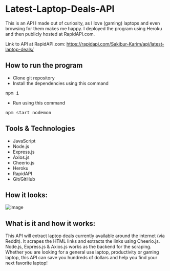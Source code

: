 # Latest-Laptop-Deals-API

This is an API I made out of curiosity, as I love (gaming) laptops and even browsing for them makes me happy. I deployed the program using Heroku and then publicly hosted at RapidAPI.com.

Link to API at RapidAPI.com: https://rapidapi.com/Sakibur-Karim/api/latest-laptop-deals/

## How to run the program

- Clone git repository
- Install the dependencies using this command<br />
<pre>npm i</pre>
- Run using this command<br />
<pre>npm start nodemon</pre>

## Tools & Technologies

- JavaScript
- Node.js
- Express.js
- Axios.js
- Cheerio.js
- Heroku
- RapidAPI
- Git/GitHub

## How it looks:
![image](https://user-images.githubusercontent.com/58964916/150865654-eeda2ba1-452a-41aa-bf6e-73f6a3ea7327.png)

## What is it and how it works:

This API will extract laptop deals currently available around the internet (via Reddit). It scrapes the HTML links and extracts the links using Cheerio.js. Node.js, Express.js & Axios.js works as the backend for the scraping. Whether you are looking for a general use laptop, productivity or gaming laptop, this API can save you hundreds of dollars and help you find your next favorite laptop!
